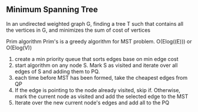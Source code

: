 ## Minimum Spanning Tree

In an undirected weighted graph G, finding a tree T such that contains all the vertices in G, and minimizes the sum of
cost of vertices

Prim algorithm
Prim's is a greedy algorithm for MST problem. O(Elog((E))) or O(Elog(V))
1. create a min priority queue that sorts edges base on min edge cost
2. start algorithm on any node S. Mark S as visited and iterate over all edges
of S and adding them to PQ.
3. each time before MST has been formed, take the cheapest edges from QP
4. If the edge is pointing to the node already visited, skip if. Otherwise, mark
the current node as visited and add the selected edge to the MST
5. Iterate over the new current node's edges and add all to the PQ